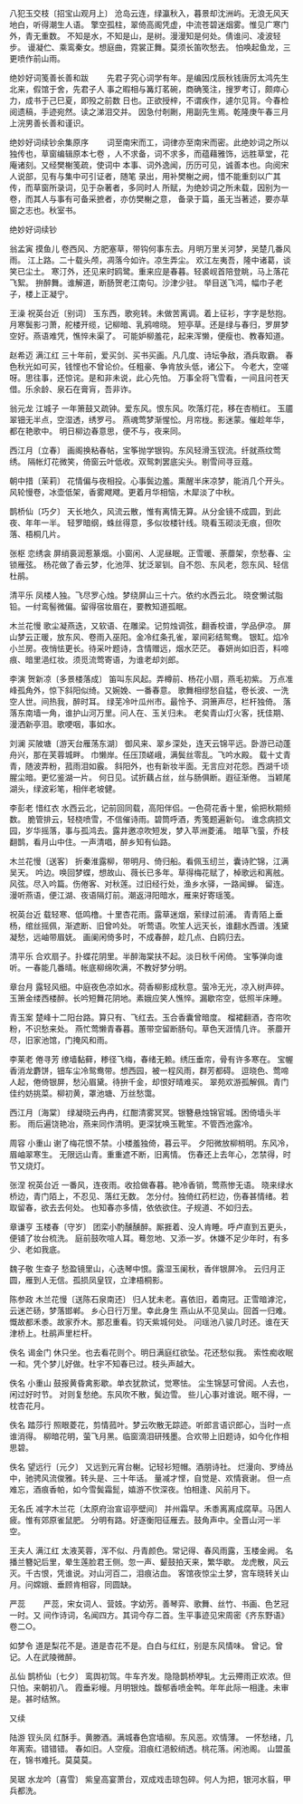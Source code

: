 <!-- { "loadSidebar": true } -->
八犯玉交枝〔招宝山观月上〕
沧岛云连，绿瀛秋入，暮景却沈洲屿。无浪无风天地白，听得潮生人语。
擎空孤柱，翠倚高阁凭虚，中流苍碧迷烟雾。惟见广寒门外，青无重数。
不知是水，不知是山，是树。漫漫知是何处。倩谁问、凌波轻步。
谩凝伫、乘鸾秦女。想庭曲，霓裳正舞。莫须长笛吹愁去。
怕唤起鱼龙，三更喷作前山雨。


绝妙好词笺善长善和跋
　　先君子究心词学有年。是编因戊辰秋钱唐厉太鸿先生北来，假馆于舍，先君子人
事之暇相与篝灯茗碗，商确笺注，搜罗考订，颇瘁心力，成书于己巳夏，即殁之前数
日也。正欲授梓，不谓疾作，遽尔见背。今春检阅遗稿，手迹宛然。读之涕泪交并。
因急付剞劂，用副先生焉。乾隆庚午春三月上浣男善长善和谨识。


绝妙好词续钞余集原序
　　词至南宋而工，词律亦至南宋而密。此绝妙词之所以独传也，草窗编辑原本七卷
，人不求备，词不求多，而蕴藉雅饰，远胜草堂，花庵诸刻。又经樊榭笺疏，使词中
本事、词外逸闻，历历可见，诚善本也。向阅宋人说部，见有与集中可引证者，随笔
录出，用补樊榭之阙，惜不能重刻以广其传，而草窗所录词，见于杂著者，多同时人
所赋，为绝妙词之所未载，因别为一卷，而其人与事有可备采摭者，亦仿樊榭之意，
备录于篇，虽无当著述，要亦草窗之志也。秋室书。


绝妙好词续钞


翁孟寅
摸鱼儿
卷西风、方肥塞草，带钩何事东去。月明万里关河梦，吴楚几番风雨。
江上路。二十载头颅，凋落今如许。凉生弄尘。
欢江左夷吾，隆中诸葛，谈笑已尘土。
寒汀外，还见来时鸥鹭。重来应是春暮。轻裘岘首陪登眺，马上落花飞絮。
拚醉舞。谁解道，断肠贺老江南句。沙津少驻。
举目送飞鸿，幅巾子老子，楼上正凝宁。

王澡
祝英台近〔别词〕
玉东西，歌宛转。未做苦离调。着上征衫，字字是愁抱。
月寒鬓影刁萧，舵楼开缆，记柳暗、乳鸦啼晓。
短亭草。还是绿与春归，罗屏梦空好。燕语难凭，憔悴未渠了。
可能妒柳羞花，起来浑懒，便瘦也、教春知道。

赵希迈
满江红
三十年前，爱买剑、买书买画。凡几度、诗坛争敌，酒兵取霸。
春色秋光如可买，钱悭也不曾论价。任粗豪、争肯放头低，诸公下。
今老大，空嗟呀。思往事，还惊诧。是和非未说，此心先怕。
万事全将飞雪看，一间且问苍天借。乐余龄、泉石在膏肓，吾非诈。

翁元龙
江城子
一年箫鼓又疏钟。爱东风。恨东风。吹落灯花，移在杏梢红。
玉靥翠钿无半点，空湿透，绣罗弓。
燕魂莺梦渐惺忪。月帘栊。影迷蒙。催趁年华，都在艳歌中。
明日柳边春意思，便不与，夜来同。

西江月〔立春〕
画阁换粘春帖，宝筝抛学银钩。东风轻滑玉钗流。纤就燕纹莺绣。
隔帐灯花微笑，倚窗云叶低收。双鸳刺罢底尖头。剔雪间寻豆蔻。

朝中措〔茉莉〕
花情偏与夜相投。心事鬓边羞。熏醒半床凉梦，能消几个开头。
风轮慢卷，冰壶低架，香雾飕飕。更着月华相恼，木犀淡了中秋。

鹊桥仙〔巧夕〕
天长地久，风流云散，惟有离情无算。从分金镜不成圆，到此夜、年年一半。
轻罗暗纲，蛛丝得意，多似妆楼针线。晓看玉砌淡无痕，但吹落、梧桐几片。

张枢
恋绣衾
屏绡裛润惹篆烟。小窗闲、人泥昼眠。正雪暖、荼蘼架，奈愁春、尘锁雁弦。
杨花做了香云梦，化池萍、犹泛翠钏。自不怨、东风老，怨东风、轻信杜鹃。

清平乐
凤楼人独。飞尽罗心烛。梦绕屏山三十六。依约水西云北。
晓奁懒试脂铅。一纣鸾髻微偏。留得宿妆眉在，要教知道孤眠。

木兰花慢
歌尘凝燕迭，又软语、在雕梁。记剪烛调弦，翻香校谱，学品伊凉。
屏山梦云正暖，放东风、卷雨入巫阳。金冷红条孔雀，翠间彩结鸳鸯。
银缸。焰冷小兰房。夜悄怯更长。待采叶题诗，含情赠远，烟水茫茫。
春妍尚如旧否，料啼痕、暗里浥红妆。须觅流莺寄语，为谁老却刘郎。

李演
贺新凉〔多景楼落成〕
笛叫东风起。弄樽前、杨花小扇，燕毛初紫。
万点准峰孤角外，惊下斜阳似绮。又婉娩、一番春意。
歌舞相缪愁自猛，卷长波、一洗空人世。间热我，醉时耳。
绿芜冷叶瓜州市。最怜予、洞箫声尽，栏杆独倚。
落落东南墙一角，谁护山河万里。问人在、玉关归未。
老矣青山灯火客，抚佳期、漫洒新亭泪。歌哽咽，事如水。

刘澜
买陂塘〔游天台雁荡东湖〕
御风来、翠乡深处，连天云锦平远。卧游已动蓬舟兴，那在芙蓉城畔。
巾懒岸。任压顶嵯峨，满鬓丝零乱。飞吟水殿。
载十丈青青，随波弄粉，菰雨泪如霰。
斜阳外，也有新妆半面。无言应对花怨。西湖千顷腥尘暗。更忆鉴湖一片。
何日见。试折藕占丝，丝与肠俱断。遐征渐倦。
当颖尾湖头，绿波彩笔，相伴老坡健。

李彭老
惜红衣
水西云北，记前回同载，高阳伴侣。一色荷花香十里，偷把秋期频数。
脆管排云，轻桡喷雪，不信催诗雨。碧筒呼酒，秀笺题遍新句。
谁念病损文园，岁华摇落，事与孤鸿去。露井邀凉吹短发，梦入苹洲菱浦。
暗草飞萤，乔枝翻鹊，看月山中住。一声清唱，醉乡知有仙路。

木兰花慢〔送客〕
折秦淮露柳，带明月、倚归船。看佩玉纫兰，囊诗贮锦，江满吴天。
吟边。唤回梦蝶，想故山、薇长已多年。草得梅花赋了，棹歌远和离舷。
风弦。尽入吟篇。伤倦客、对秋莲。过旧经行处，渔乡水驿，一路闻蝉。
留连。漫听燕语，便江湖、夜语隔灯前。潮返浔阳暗水，雁来好寄瑶笺。

祝英台近
载轻寒、低鸣橹。十里杏花雨。露草迷烟，萦绿过前浦。
青青陌上垂杨，绾丝摇佩，渐遮断、旧曾吟处。
听莺语。吹笙人远天长，谁翻水西谱。浅黛凝愁，远岫带眉妩。
画阑闲倚多时，不成春醉，趁几点、白鸥归去。

清平乐
合欢扇子。扑蝶花阴里。半醉海棠扶不起。淡日秋千闲倚。
宝筝弹向谁听。一春能几番晴。帐底柳绵吹满，不教好梦分明。

章台月
露轻风细。中庭夜色凉如水。荷香柳影成秋意。萤冷无光，凉入树声碎。
玉箫金缕西楼醉。长吟短舞花阴地。素娥应笑人憔悴。漏歇帘空，低照半床睡。

青玉案
楚峰十二阳台路。算只有、飞红去。玉合香囊曾暗度。
榴裙翻酒，杏帘吹粉，不识愁来处。
燕忙莺懒青春暮。蕙带空留断肠句。草色天涯情几许。
荼蘼开尽，旧家池馆，门掩风和雨。

李莱老
倦寻芳
缭墙黏藓，糁径飞梅，春绪无赖。绣压垂帘，骨有许多寒在。
宝幄香消龙麝饼，钿车尘冷鸳鸯带。想西园，被一程风雨，群芳都碍。
逗晓色、莺啼人起，倦倚银屏，愁沁眉黛。待拚千金，却恨好晴难买。
翠苑欢游孤解佩。青门佳约妨挑菜。柳初黄，罩池塘、万丝愁霭。

西江月〔海棠〕
绿凝晓云冉冉，红酣清雾冥冥。银簪悬烛锦官城。困倚墙头半影。
雨后遍饶艳冶，燕来同作清明。更深犹唤玉靴笙。不管西池露冷。

周容
小重山
谢了梅花恨不禁。小楼羞独倚，暮云平。
夕阳微放柳梢明。东风冷，眉岫翠寒生。
无限远山青。重重遮不断，旧离情。
伤春还上去年心，怎禁得，时节又烧灯。

张涅
祝英台近
一番风，连夜雨。收拾做春暮。艳冷香销，莺燕惨无语。
晓来绿水桥边，青门陌上，不忍见、落红无数。
怎分付。独倚红药栏边，伤春甚情绪。若取留春，欲去去何处。
也知春亦多情，依依欲住。子规道、不如归去。

章谦亨
玉楼春〔守岁〕
团栾小酌醺醺醉。厮捱着、没人肯睡。呼卢直到五更头，便铺了妆台梳洗。
庭前鼓吹喧人耳。蓦忽地、又添一岁。休嫌不足少年时，有多少、老如我底。

魏子敬
生查子
愁盈镜里山，心迭琴中恨。露湿玉阑秋，香伴银屏冷。
云归月正圆，雁到人无信。孤损凤皇钗，立津梧桐影。

陈参政
木兰花慢〔送陈石泉南还〕
归人犹未老。喜依旧，着南冠。正雪暗滹沱，云迷芒砀，梦落邯郸。
乡心日行万里。幸此身生 燕山从不见吴山。回首一归难。
慨故都禾黍。故家乔木。那忍重看。钧天紫城何处。
问瑶池八骏几时还。谁在天津桥上。杜鹃声里栏杆。

佚名
谒金门
休只坐。也去看花则个。明日满庭红欲坠。花还愁似我。
索性痴收眠一和。凭个梦儿好做。杜宇不知春已过。枝头声越大。

佚名
小重山
鼓报黄昏禽影歇。单衣犹款试，觉寒怯。
尘生锦瑟可曾阅。人去也，闲过好时节。
对则复愁绝。东风吹不散，鬓边雪。
些儿心事对谁说。眠不得，一枕杏花月。

佚名
踏莎行
照眼菱花，剪情菰叶。梦云吹散无踪迹。听郎言语识郎心，当时一点谁消得。
柳暗花明，萤飞月黑。临窗滴泪研残墨。合欢带上旧题诗，如今化作相思碧。

佚名
望远行〔元夕〕
又远到元宵台榭。记轻衫短帽。酒朋诗社。
烂漫向、罗绮丛中，驰骋风流俊雅。转头是、三十年话。
量减才悭，自觉是、欢情衰谢。
但一点难忘，酒痕香帕，如今雪鬓霜髭，嬉游不忺深夜。怕相逢、风前月下。

无名氏
减字木兰花〔太原府治宣诏亭壁间〕
并州霜早。禾黍离离成腐草。马困人疲。惟有郊原雀鼠肥。
分明有路。好逐衡阳征雁去。鼓角声中。全晋山河一半空。

王夫人
满江红
太液芙蓉，浑不似、丹青颜色。常记得、春风雨露，玉楼金阙。
名播兰簪妃后里，晕生莲脸君王侧。忽一声、颦鼓拍天来，繁华歇。
龙虎散，风云灭。千古恨，凭谁说。对山河百二，泪痕沾血。
客馆夜惊尘土梦，宫车晓转关山月。问嫦娥、垂顾肯相容，同圆缺。

严蕊
　　严蕊，宋女词人、营妓。字幼芳。善琴弈、歌舞、丝竹、书画、色艺冠一时。又
间作诗词，名闻四方。其词今存二首。生平事迹见宋周密《齐东野语》卷二○。

如梦令
道是梨花不是。道是杏花不是。白白与红红，别是东风情味。
曾记。曾记。人在武陵微醉。

乩仙
鹊桥仙〔七夕〕
鸾舆初驾。牛车齐发。隐隐鹊桥咿轧。尢云殢雨正欢浓。但只怕。来朝初八。
霞垂彩幔。月明银烛。馥郁香喷金鸭。年年此际一相逢。未审是。甚时结煞。


又续


陆游
钗头凤
红酥手。黄滕酒。满城春色宫墙柳。东风恶。欢情薄。
一怀愁绪，几年离索。错错错。
春如旧。人空瘦。泪痕红浥鲛绡透。桃花落。闲池阁。
山盟虽在，锦书难托。莫莫莫。

吴琚
水龙吟〔喜雪〕
紫皇高宴萧台，双成戏击琼包碎。何人为把，银河水翦，甲兵都洗。
